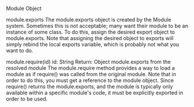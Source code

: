 Module Object

module.exports
	The module.exports object is created by the Module system. Sometimes this is not acceptable; many want their module to be an instance of some class. To do this, assign the desired export object to module.exports. Note that assigning the desired object to exports will simply rebind the local exports variable, which is probably not what you want to do.

module.require(id)
	id: String
	Return: Object module.exports from the resolved module
	The module.require method provides a way to load a module as if require() was called from the original module.
	Note that in order to do this, you must get a reference to the module object. Since require() returns the module.exports, and the module is typically only available within a specific module's code, it must be explicitly exported in order to be used.

